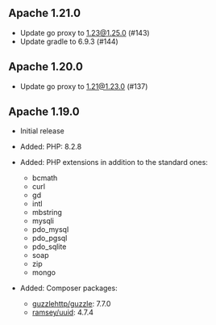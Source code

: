 <!--
#
# Licensed to the Apache Software Foundation (ASF) under one or more
# contributor license agreements.  See the NOTICE file distributed with
# this work for additional information regarding copyright ownership.
# The ASF licenses this file to You under the Apache License, Version 2.0
# (the "License"); you may not use this file except in compliance with
# the License.  You may obtain a copy of the License at
#
#     http://www.apache.org/licenses/LICENSE-2.0
#
# Unless required by applicable law or agreed to in writing, software
# distributed under the License is distributed on an "AS IS" BASIS,
# WITHOUT WARRANTIES OR CONDITIONS OF ANY KIND, either express or implied.
# See the License for the specific language governing permissions and
# limitations under the License.
#
-->

## Apache 1.21.0
 - Update go proxy to 1.23@1.25.0 (#143)
 - Update gradle to 6.9.3 (#144)

## Apache 1.20.0
- Update go proxy to 1.21@1.23.0 (#137)

## Apache 1.19.0
- Initial release

- Added: PHP: 8.2.8
- Added: PHP extensions in addition to the standard ones:
    - bcmath
    - curl
    - gd
    - intl
    - mbstring
    - mysqli
    - pdo_mysql
    - pdo_pgsql
    - pdo_sqlite
    - soap
    - zip
    - mongo
- Added: Composer packages:
    - [guzzlehttp/guzzle](https://packagist.org/packages/guzzlehttp/guzzle): 7.7.0
    - [ramsey/uuid](https://packagist.org/packages/ramsey/uuid): 4.7.4
